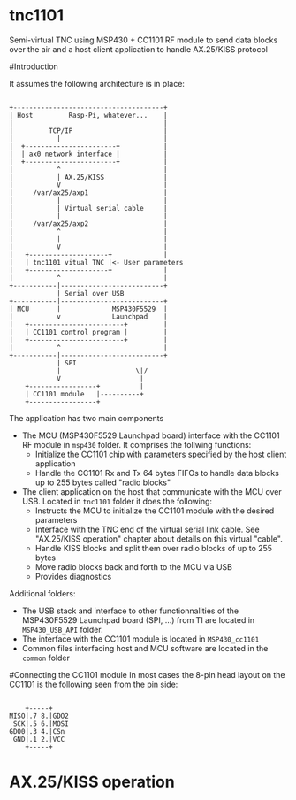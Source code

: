 tnc1101
=======

Semi-virtual TNC using MSP430 + CC1101 RF module to send data blocks over the air and a host client application to handle AX.25/KISS protocol

#Introduction

It assumes the following architecture is in place:
 <pre><code>
+--------------------------------------+
| Host         Rasp-Pi, whatever...    |
|                                      |
|         TCP/IP                       |
|           |                          |
|  +-----------------------+           |
|  | ax0 network interface |           |
|  +-----------------------+           |
|           ^                          |
|           | AX.25/KISS               |
|           V                          |
|     /var/ax25/axp1                   |
|           |                          |
|           | Virtual serial cable     | 
|           |                          |
|     /var/ax25/axp2                   |
|           ^                          |
|           |                          |
|           V                          |
|   +--------------------+             |
|   | tnc1101 vitual TNC |<- User parameters
|   +--------------------+             |
|           ^                          |
+-----------|--------------------------+
            | Serial over USB
+-----------|--------------------------+
| MCU       |             MSP430F5529  |
|           v             Launchpad    |
|   +------------------------+         |
|   | CC1101 control program |         |
|   +------------------------+         |
|           ^                          |
+-----------|--------------------------+
            | SPI
            |                   \|/
            V                    |
    +-----------------+          |
    | CC1101 module   |----------+
    +-----------------+
</code></pre>

The application has two main components
  - The MCU (MSP430F5529 Launchpad board) interface with the CC1101 RF module in `msp430` folder. It comprises the follwing functions:
    - Initialize the CC1101 chip with parameters specified by the host client application
    - Handle the CC1101 Rx and Tx 64 bytes FIFOs to handle data blocks up to 255 bytes called "radio blocks"
  - The client application on the host that communicate with the MCU over USB. Located in `tnc1101` folder it does the following:
    - Instructs the MCU to initialize the CC1101 module with the desired parameters
    - Interface with the TNC end of the virtual serial link cable. See "AX.25/KISS operation" chapter about details on this virtual "cable".
    - Handle KISS blocks and split them over radio blocks of up to 255 bytes
    - Move radio blocks back and forth to the MCU via USB
    - Provides diagnostics

Additional folders:
  - The USB stack and interface to other functionnalities of the MSP430F5529 Launchpad board (SPI, ...) from TI are located in `MSP430_USB_API` folder.
  - The interface with the CC1101 module is located in `MSP430_cc1101`
  - Common files interfacing host and MCU software are located in the `common` folder

#Connecting the CC1101 module
In most cases the 8-pin head layout on the CC1101 is the following seen from the pin side:
 <pre><code>
    +-----+
MISO|.7 8.|GDO2
 SCK|.5 6.|MOSI
GDO0|.3 4.|CSn
 GND|.1 2.|VCC
    +-----+
</code></pre>

# AX.25/KISS operation



